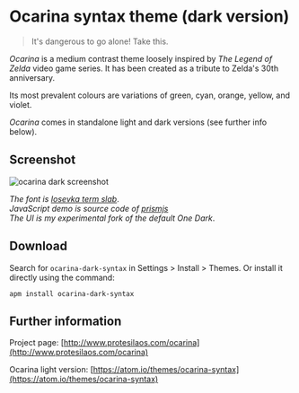 # Ocarina syntax theme (dark version)

> It's dangerous to go alone! Take this.

*Ocarina* is a medium contrast theme loosely inspired by *The Legend of Zelda* video game series. It has been created as a tribute to Zelda's 30th anniversary.

Its most prevalent colours are variations of green, cyan, orange, yellow, and violet.

*Ocarina* comes in standalone light and dark versions (see further info below).

## Screenshot

![ocarina dark screenshot](https://raw.githubusercontent.com/protesilaos/prot16/master/ocarina/img/ocarina_dark_sample.png)

*The font is [Iosevka term slab](https://github.com/be5invis/Iosevka)*.  
*JavaScript demo is source code of [prismjs](http://prismjs.com/)*  
*The UI is my experimental fork of the default One Dark*.

## Download

Search for `ocarina-dark-syntax` in Settings > Install > Themes. Or install it directly using the command:

```shell
apm install ocarina-dark-syntax
```

## Further information

Project page: [http://www.protesilaos.com/ocarina](http://www.protesilaos.com/ocarina)

Ocarina light version: [https://atom.io/themes/ocarina-syntax](https://atom.io/themes/ocarina-syntax)
